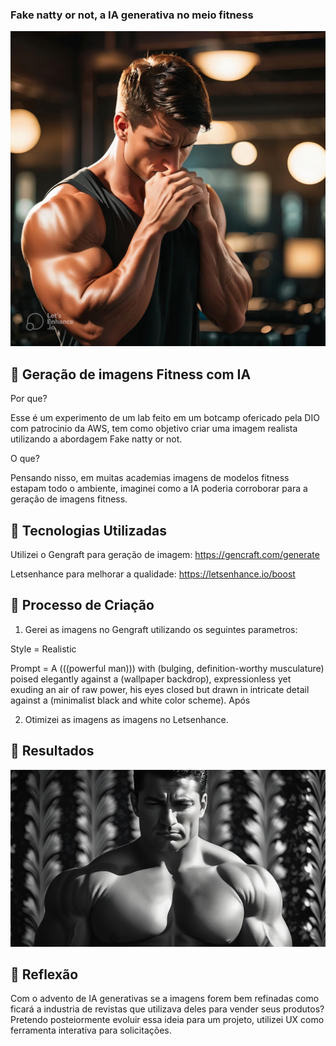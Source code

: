 ### Fake natty or not, a IA generativa no meio fitness 

<img src="/exemploman1.jpg">

## 📒 Geração de imagens Fitness com IA 

Por que? 

Esse é um experimento de um lab feito em um botcamp ofericado pela DIO com patrocinio da AWS, tem como objetivo criar uma imagem realista utilizando a abordagem Fake natty or not.

O que?

Pensando nisso, em muitas academias imagens de modelos fitness estapam todo o ambiente, imaginei como a IA poderia corroborar para a geração de imagens fitness. 

## 🤖 Tecnologias Utilizadas

Utilizei o Gengraft para geração de imagem: 
https://gencraft.com/generate

Letsenhance para melhorar a qualidade:
https://letsenhance.io/boost

## 🧐 Processo de Criação
1) Gerei as imagens no Gengraft utilizando os seguintes parametros:
   
Style = Realistic

Prompt = A (((powerful man))) with (bulging, definition-worthy musculature) poised elegantly against a (wallpaper backdrop), expressionless yet exuding an air of raw power, his eyes closed but drawn in intricate detail against a (minimalist black and white color scheme).
Após 

2) Otimizei as imagens as imagens no Letsenhance.
   
## 🚀 Resultados
<img src="/exempleman2.png">

## 💭 Reflexão 
Com o advento de IA generativas se a imagens forem bem refinadas como ficará a industria de revistas que utilizava deles para vender seus produtos?
Pretendo posteiormente evoluir essa ideia para um projeto, utilizei UX como ferramenta interativa para solicitações. 
```
